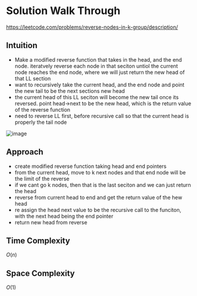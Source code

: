 # Solution Walk Through
https://leetcode.com/problems/reverse-nodes-in-k-group/description/

## Intuition
- Make a modified reverse function that takes in the head, and the end node. iteratvely reverse each node in that seciton untiol the current node reaches the end node, where we will just return the new head of that LL section
- want to recursively take the current head, and the end node and point the new tail to be the next sections new head
- the current head of this LL seciton will become the new tail once its reversed. point head->next to be the new head, which is the return value of the reverse function
- need to reverse LL first, before recursive call so that the current head is properly the tail node

![image](https://github.com/luciancheng/LeetCodeSolutions/assets/121974540/1cc1d8f2-8bf3-4e05-8e9c-cd7e91c4ca72)

## Approach
- create modified reverse function taking head and end pointers
- from the current head, move to k next nodes and that end node will be the limit of the reverse
- if we cant go k nodes, then that is the last seciton and we can just return the head
- reverse from current head to end and get the return value of the hew head
- re assign the head next value to be the recursive call to the funciton, with the next head being the end pointer
- return new head from reverse

## Time Complexity
$O(n)$

## Space Complexity
$O(1)$



